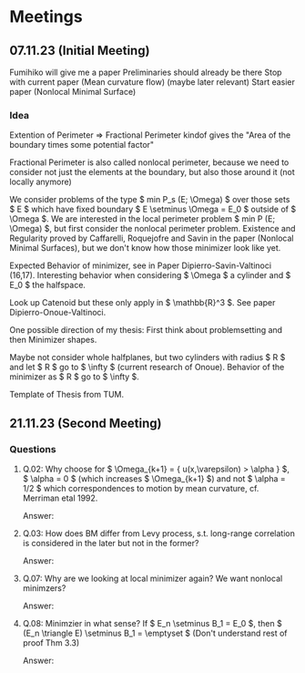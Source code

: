 # Meetings

## 07.11.23 (Initial Meeting)
Fumihiko will give me a paper
Preliminaries should already be there
Stop with current paper (Mean curvature flow) (maybe later relevant)
Start easier paper (Nonlocal Minimal Surface)

### Idea
Extention of Perimeter => Fractional Perimeter kindof gives the "Area of the boundary times
some potential factor"

Fractional Perimeter is also called nonlocal perimeter, because we need to consider not
just the elements at the boundary, but also those around it (not locally anymore)

We consider problems of the type $ min P_s (E; \Omega) $ over those sets $ E $ which have
fixed boundary $ E \setminus \Omega = E_0 $ outside of $ \Omega $.
We are interested in the local perimeter problem $ min P (E; \Omega) $, but first consider
the nonlocal perimeter problem. 
Existence and Regularity proved by Caffarelli, Roquejofre and Savin in the paper (Nonlocal
Minimal Surfaces), but we don't know how those minimizer look like yet.

Expected Behavior of minimizer, see in Paper Dipierro-Savin-Valtinoci (16,17).
Interesting behavior when considering $ \Omega $ a cylinder and $ E_0 $ the halfspace.

Look up Catenoid but these only apply in $ \mathbb{R}^3 $.
See paper Dipierro-Onoue-Valtinoci.

One possible direction of my thesis:
First think about problemsetting and then Minimizer shapes.

Maybe not consider whole halfplanes, but two cylinders with radius $ R $ and let $ R $ go
to $ \infty $ (current research of Onoue).
Behavior of the minimizer as $ R $ go to $ \infty $.

Template of Thesis from TUM.

## 21.11.23 (Second Meeting)

### Questions

1. Q.02: Why choose for $ \Omega_{k+1} = \{ u(x,\varepsilon) > \alpha \} $, $ \alpha = 0 $
   (which increases $ \Omega_{k+1} $) and not $ \alpha = 1/2 $ which correspondences to
   motion by mean curvature, cf. Merriman etal 1992.

   Answer: 

2. Q.03: How does BM differ from Levy process, s.t. long-range correlation is considered
   in the later but not in the former?

   Answer:

3. Q.07: Why are we looking at local minimizer again? We want nonlocal minimzers?

   Answer: 

4. Q.08: Minimzier in what sense? If $ E_n \setminus B_1 = E_0 $, then $ (E_n \triangle
   E) \setminus B_1 = \emptyset $ (Don't understand rest of proof Thm 3.3)

   Answer: 